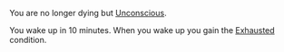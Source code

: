 You are no longer dying but [Unconscious](Unconscious.md). 

You wake up in 10 minutes. When you wake up you gain the [Exhausted](Exhausted.md) condition.